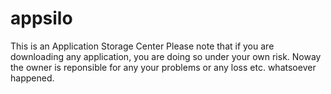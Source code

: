 # appsilo
This is an Application Storage Center
Please note that if you are downloading any application,
you are doing so under your own risk. Noway the owner
is reponsible for any your problems or any loss etc.
whatsoever happened.

